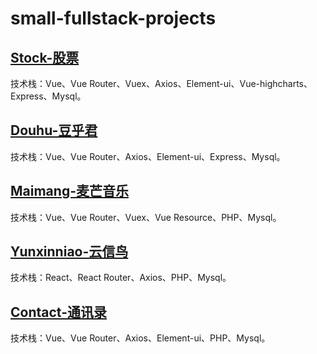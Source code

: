 # small-fullstack-projects

## [Stock-股票](./stock/)
技术栈：Vue、Vue Router、Vuex、Axios、Element-ui、Vue-highcharts、Express、Mysql。

## [Douhu-豆乎君](./douhu/)
技术栈：Vue、Vue Router、Axios、Element-ui、Express、Mysql。

## [Maimang-麦芒音乐](./maimang/)
技术栈：Vue、Vue Router、Vuex、Vue Resource、PHP、Mysql。

## [Yunxinniao-云信鸟](./yunxinniao/)
技术栈：React、React Router、Axios、PHP、Mysql。

## [Contact-通讯录](./contact/)
技术栈：Vue、Vue Router、Axios、Element-ui、PHP、Mysql。